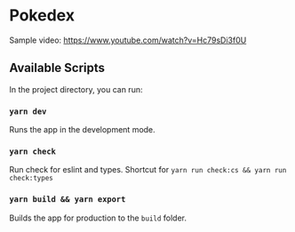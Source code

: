 # Pokedex

Sample video: https://www.youtube.com/watch?v=Hc79sDi3f0U

## Available Scripts

In the project directory, you can run:

### `yarn dev`

Runs the app in the development mode.

### `yarn check`

Run check for eslint and types.
Shortcut for `yarn run check:cs && yarn run check:types`

### `yarn build && yarn export`

Builds the app for production to the `build` folder.

[](https://www.youtube.com/watch?v=Hc79sDi3f0U)
